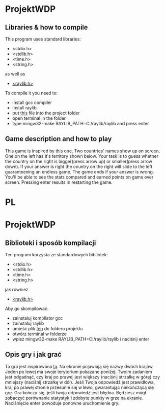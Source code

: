 # ProjektWDP 
## Libraries & how to compile
This program uses standard libraries:
- <stdio.h>
- <stdlib.h>
- <time.h>
- <string.h>

as well as

- [<raylib.h>](https://www.raylib.com/)

To compile it you need to:
- install gcc compiler
- install raylib
- put [this](https://github.com/raysan5/raylib/blob/master/projects/VSCode/Makefile) file into the project folder
- open terminal in the folder
- type mingw32-make RAYLIB_PATH=C:/raylib/raylib and press enter
## Game description and how to play
This game is inspired by [this](https://moreorless.io/game/country-size) one. Two countries' names show up on screen. One on the left has it's territory shown below. Your task is to guess whether the country on the right is bigger(press arrow up) or smaller(press arrow down). If your answer is right the country on the right will slide to the left guaranteening an endless game. The game ends if your answer is wrong. You'll be able to see the stats compared and earned points on game over screen. Pressing enter results in restarting the game.
 # PL
 ##
 # ProjektWDP
## Biblioteki i sposób kompilacji
Ten program korzysta ze standardowych bibliotek:
- <stdio.h>
- <stdlib.h>
- <time.h>
- <string.h>

jak również

- [<raylib.h>](https://www.raylib.com/)

Aby go skompilować:
- zainstaluj kompilator gcc
- zainstaluj raylib
- umieść plik [ten](https://github.com/raysan5/raylib/blob/master/projects/VSCode/Makefile) do folderu projektu
- otwórz terminal w folderze
- wpisz mingw32-make RAYLIB_PATH=C:/raylib/raylib i naciśnij enter
## Opis gry i jak grać
Ta gra jest inspirowana [tą](https://moreorless.io/game/country-size). Na ekranie pojawiają się nazwy dwóch krajów. Jeden po lewej ma swoje terytorium pokazane poniżej. Twoim zadaniem jest odgadnąć, czy kraj po prawej jest większy (naciśnij strzałkę w górę) czy mniejszy (naciśnij strzałkę w dół). Jeśli Twoja odpowiedź jest prawidłowa, kraj po prawej stronie przesunie się w lewo, gwarantując niekończącą się grę. Gra kończy się, jeśli twoja odpowiedź jest błędna. Będziesz mógł zobaczyć porównanie statystyk i zdobyte punkty w grze na ekranie. Naciśnięcie enter powoduje ponowne uruchomienie gry.

